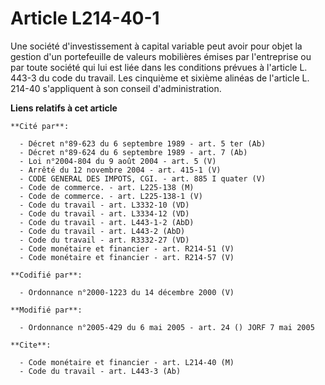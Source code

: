 # Article L214-40-1

Une société d'investissement à capital variable peut avoir pour objet la gestion d'un portefeuille de valeurs mobilières
émises par l'entreprise ou par toute société qui lui est liée dans les conditions prévues à l'article L. 443-3 du code du
travail. Les cinquième et sixième alinéas de l'article L. 214-40 s'appliquent à son conseil d'administration.

**Liens relatifs à cet article**

	**Cité par**:

	  - Décret n°89-623 du 6 septembre 1989 - art. 5 ter (Ab)
	  - Décret n°89-624 du 6 septembre 1989 - art. 7 (Ab)
	  - Loi n°2004-804 du 9 août 2004 - art. 5 (V)
	  - Arrêté du 12 novembre 2004 - art. 415-1 (V)
	  - CODE GENERAL DES IMPOTS, CGI. - art. 885 I quater (V)
	  - Code de commerce. - art. L225-138 (M)
	  - Code de commerce. - art. L225-138-1 (V)
	  - Code du travail - art. L3332-10 (VD)
	  - Code du travail - art. L3334-12 (VD)
	  - Code du travail - art. L443-1-2 (AbD)
	  - Code du travail - art. L443-2 (AbD)
	  - Code du travail - art. R3332-27 (VD)
	  - Code monétaire et financier - art. R214-51 (V)
	  - Code monétaire et financier - art. R214-57 (V)

	**Codifié par**:

	  - Ordonnance n°2000-1223 du 14 décembre 2000 (V)

	**Modifié par**:

	  - Ordonnance n°2005-429 du 6 mai 2005 - art. 24 () JORF 7 mai 2005

	**Cite**:

	  - Code monétaire et financier - art. L214-40 (M)
	  - Code du travail - art. L443-3 (Ab)
